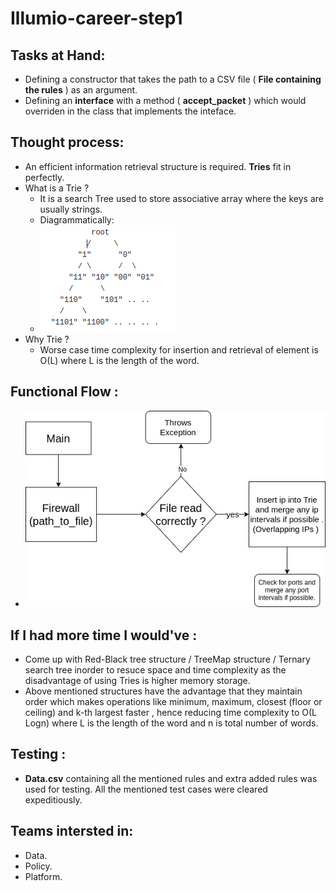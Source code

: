 # Illumio-career-step1

## Tasks at Hand:
  - Defining a constructor that takes the path to a CSV file ( **File containing the rules** ) as an argument.
  - Defining an **interface** with a method ( **accept_packet** ) which would overriden in the class that implements the inteface.
  
## Thought process:
  - An efficient information retrieval structure is required. **Tries** fit in perfectly.
  - What is a Trie ? 
      - It is a search Tree used to store associative array where the keys are usually strings.
      - Diagrammatically:
       - ![Trie Structure](trie.png)
  - Why Trie ? 
    - Worse case time complexity for insertion and retrieval of element is O(L) where L is the length of the word.

## Functional Flow :
  - ![Flow diagram](Insert_info_flow.png)
  
## If I had more time I would've :
  - Come up with Red-Black tree structure / TreeMap structure / Ternary search tree inorder to resuce space and time complexity as the disadvantage of using Tries is higher memory storage.
  - Above mentioned structures have the advantage that they maintain order which makes operations like minimum, maximum, closest (floor or ceiling) and k-th largest faster , hence reducing time complexity to O(L Logn) where L is the length of the word and n is total number of words.
  
## Testing : 
   - **Data.csv** containing all the mentioned rules and extra added rules was used for testing. All the mentioned test cases were cleared expeditiously.
   
## Teams intersted in:
 - Data.
 - Policy.
 - Platform.
